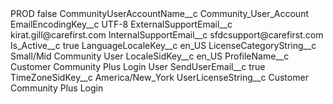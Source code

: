 <?xml version="1.0" encoding="UTF-8"?>
<CustomMetadata xmlns="http://soap.sforce.com/2006/04/metadata" xmlns:xsi="http://www.w3.org/2001/XMLSchema-instance" xmlns:xsd="http://www.w3.org/2001/XMLSchema">
    <label>PROD</label>
    <protected>false</protected>
    <values>
        <field>CommunityUserAccountName__c</field>
        <value xsi:type="xsd:string">Community_User_Account</value>
    </values>
    <values>
        <field>EmailEncodingKey__c</field>
        <value xsi:type="xsd:string">UTF-8</value>
    </values>
    <values>
        <field>ExternalSupportEmail__c</field>
        <value xsi:type="xsd:string">kirat.gill@carefirst.com</value>
    </values>
    <values>
        <field>InternalSupportEmail__c</field>
        <value xsi:type="xsd:string">sfdcsupport@carefirst.com</value>
    </values>
    <values>
        <field>Is_Active__c</field>
        <value xsi:type="xsd:boolean">true</value>
    </values>
    <values>
        <field>LanguageLocaleKey__c</field>
        <value xsi:type="xsd:string">en_US</value>
    </values>
    <values>
        <field>LicenseCategoryString__c</field>
        <value xsi:type="xsd:string">Small/Mid Community User</value>
    </values>
    <values>
        <field>LocaleSidKey__c</field>
        <value xsi:type="xsd:string">en_US</value>
    </values>
    <values>
        <field>ProfileName__c</field>
        <value xsi:type="xsd:string">Customer Community Plus Login User</value>
    </values>
    <values>
        <field>SendUserEmail__c</field>
        <value xsi:type="xsd:boolean">true</value>
    </values>
    <values>
        <field>TimeZoneSidKey__c</field>
        <value xsi:type="xsd:string">America/New_York</value>
    </values>
    <values>
        <field>UserLicenseString__c</field>
        <value xsi:type="xsd:string">Customer Community Plus Login</value>
    </values>
</CustomMetadata>

